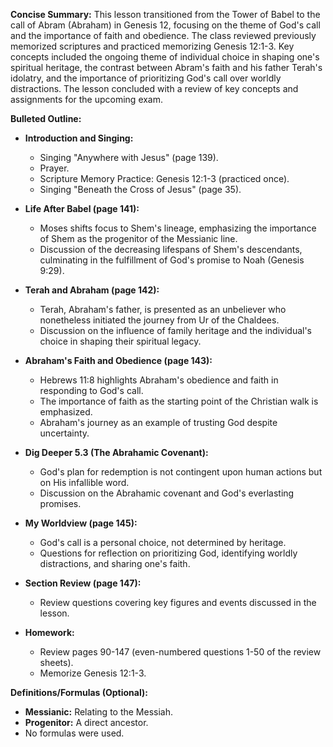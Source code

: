 **Concise Summary:** This lesson transitioned from the Tower of Babel to the call of Abram (Abraham) in Genesis 12, focusing on the theme of God's call and the importance of faith and obedience.  The class reviewed previously memorized scriptures and practiced memorizing Genesis 12:1-3.  Key concepts included the ongoing theme of individual choice in shaping one's spiritual heritage, the contrast between Abram's faith and his father Terah's idolatry, and the importance of prioritizing God's call over worldly distractions.  The lesson concluded with a review of key concepts and assignments for the upcoming exam.


**Bulleted Outline:**

* **Introduction and Singing:**
    * Singing "Anywhere with Jesus" (page 139).
    * Prayer.
    * Scripture Memory Practice: Genesis 12:1-3 (practiced once).
    * Singing "Beneath the Cross of Jesus" (page 35).

* **Life After Babel (page 141):**
    * Moses shifts focus to Shem's lineage, emphasizing the importance of Shem as the progenitor of the Messianic line.
    * Discussion of the decreasing lifespans of Shem's descendants, culminating in the fulfillment of God's promise to Noah (Genesis 9:29).

* **Terah and Abraham (page 142):**
    * Terah, Abraham's father, is presented as an unbeliever who nonetheless initiated the journey from Ur of the Chaldees.
    * Discussion on the influence of family heritage and the individual's choice in shaping their spiritual legacy.

* **Abraham's Faith and Obedience (page 143):**
    * Hebrews 11:8 highlights Abraham's obedience and faith in responding to God's call.
    * The importance of faith as the starting point of the Christian walk is emphasized.
    * Abraham's journey as an example of trusting God despite uncertainty.

* **Dig Deeper 5.3 (The Abrahamic Covenant):**
    * God's plan for redemption is not contingent upon human actions but on His infallible word.
    * Discussion on the Abrahamic covenant and God's everlasting promises.

* **My Worldview (page 145):**
    * God's call is a personal choice, not determined by heritage.
    * Questions for reflection on prioritizing God, identifying worldly distractions, and sharing one's faith.


* **Section Review (page 147):**
    * Review questions covering key figures and events discussed in the lesson.


* **Homework:**
    * Review pages 90-147 (even-numbered questions 1-50 of the review sheets).
    * Memorize Genesis 12:1-3.


**Definitions/Formulas (Optional):**

* **Messianic:** Relating to the Messiah.
* **Progenitor:** A direct ancestor.
* No formulas were used.

